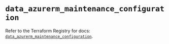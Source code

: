 # `data_azurerm_maintenance_configuration`

Refer to the Terraform Registry for docs: [`data_azurerm_maintenance_configuration`](https://registry.terraform.io/providers/hashicorp/azurerm/2.99.0/docs/data-sources/maintenance_configuration).
